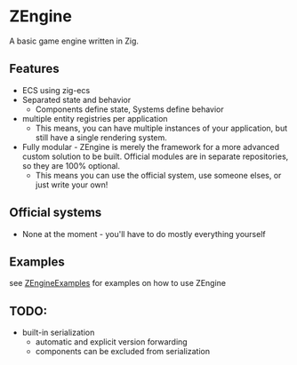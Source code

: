 # ZEngine

A basic game engine written in Zig.

## Features
- ECS using zig-ecs
- Separated state and behavior
    - Components define state, Systems define behavior
- multiple entity registries per application
    - This means, you can have multiple instances of your application, but still have a single rendering system.
- Fully modular - ZEngine is merely the framework for a more advanced custom solution to be built. Official modules are in separate repositories, so they are 100% optional.
    - This means you can use the official system, use someone elses, or just write your own!

## Official systems
- None at the moment - you'll have to do mostly everything yourself

## Examples
see [ZEngineExamples](https://github.com/bluesillybeard/ZEngineExamples) for examples on how to use ZEngine

## TODO:
- built-in serialization
    - automatic and explicit version forwarding
    - components can be excluded from serialization
